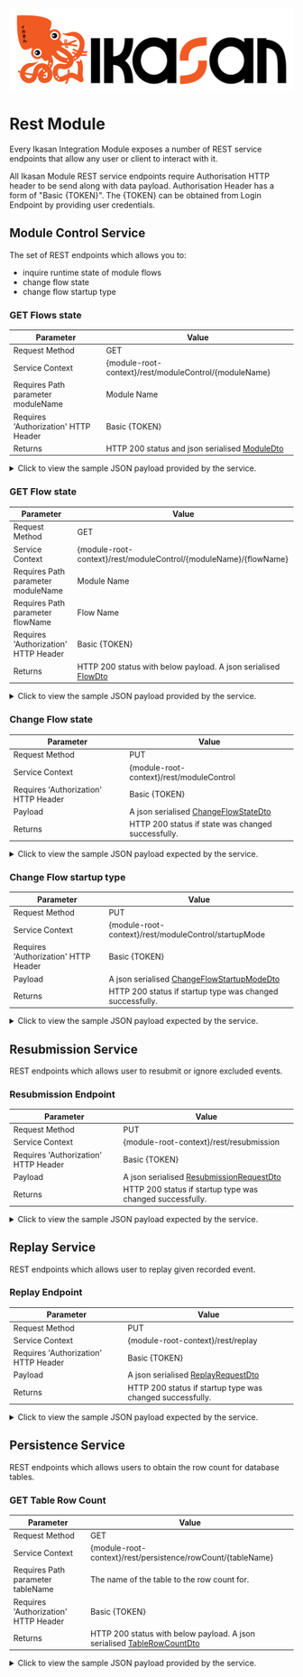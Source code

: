 ![Problem Domain](../../developer/docs/quickstart-images/Ikasan-title-transparent.png)
# Rest Module
Every Ikasan Integration Module exposes a number of REST service endpoints that allow any user or client to interact with it.
 
All Ikasan Module REST service endpoints require  Authorisation HTTP header to be send along with data payload. 
Authorisation Header has a form of "Basic {TOKEN}". The {TOKEN} can be obtained from Login Endpoint by
providing user credentials.


## Module Control Service
The set of REST endpoints which allows you to:
 - inquire runtime state of module flows
 - change flow state
 - change flow startup type
 
 
### GET Flows state

| Parameter | Value  | 
|--- | --- |
| Request Method | GET |
| Service Context | {module-root-context}/rest/moduleControl/{moduleName} |
| Requires Path parameter moduleName | Module Name |
| Requires 'Authorization' HTTP Header | Basic {TOKEN} |
| Returns | HTTP 200 status and  json serialised [ModuleDto](src/main/java/org/ikasan/rest/module/dto/ModuleDto.java) |
 
 <details>
    <summary>Click to view the sample JSON payload provided by the service.</summary>
<p>

````json
{
  "name": "sampleFileIntegrationModule",
  "flows": [
    {
      "name": "sourceFileFlow",
      "state": "stopped"
    },
    {
      "name": "targetFileFlow",
      "state": "stopped"
    }
  ]
}
````
</p>
</details>


### GET Flow state

| Parameter | Value  | 
|--- | --- |
| Request Method | GET |
| Service Context | {module-root-context}/rest/moduleControl/{moduleName}/{flowName} |
| Requires Path parameter moduleName | Module Name |
| Requires Path parameter flowName | Flow Name |
| Requires 'Authorization' HTTP Header | Basic {TOKEN} |
| Returns | HTTP 200 status with below payload. A json serialised [FlowDto](src/main/java/org/ikasan/rest/module/dto/FlowDto.java) |

<details>
    <summary>Click to view the sample JSON payload provided by the service.</summary>
<p>

````json
    {
      "name": "sourceFileFlow",
      "state": "stopped"
    }
````
 
</p>
</details>


### Change Flow state

| Parameter | Value  | 
|--- | --- |
| Request Method | PUT |
| Service Context | {module-root-context}/rest/moduleControl |
| Requires 'Authorization' HTTP Header | Basic {TOKEN} |
| Payload | A json serialised [ChangeFlowStateDto](src/main/java/org/ikasan/rest/module/dto/ChangeFlowStateDto.java) |
| Returns | HTTP 200 status if state was changed successfully. |

<details>
    <summary>Click to view the sample JSON payload expected by the service.</summary>
<p>

````json
    {
      "action": "start|startPause|pause|resume|stop",
      "flowName": "string",
      "moduleName": "string"
    }
````
 
</p>
</details>

### Change Flow startup type

| Parameter | Value  | 
|--- | --- |
| Request Method | PUT |
| Service Context | {module-root-context}/rest/moduleControl/startupMode |
| Requires 'Authorization' HTTP Header | Basic {TOKEN} |
| Payload | A json serialised [ChangeFlowStartupModeDto](src/main/java/org/ikasan/rest/module/dto/ChangeFlowStartupModeDto.java) |
| Returns | HTTP 200 status if startup type was changed successfully. |

<details>
    <summary>Click to view the sample JSON payload expected by the service.</summary>
<p>

````json
    {
      "comment": "This filed is mandatory when startupType=disabled",
      "flowName": "string",
      "moduleName": "string",
      "startupType": "manual|automatic|disabled"
    }
````
 
</p>
</details> 

## Resubmission Service
REST endpoints which allows user to resubmit or ignore excluded events.

### Resubmission Endpoint

| Parameter | Value  | 
|--- | --- |
| Request Method | PUT |
| Service Context | {module-root-context}/rest/resubmission |
| Requires 'Authorization' HTTP Header | Basic {TOKEN} |
| Payload | A json serialised [ResubmissionRequestDto](src/main/java/org/ikasan/rest/module/dto/ResubmissionRequestDto.java) |
| Returns | HTTP 200 status if startup type was changed successfully. |

<details>
    <summary>Click to view the sample JSON payload expected by the service.</summary>
<p>

````json
{
  "action": "resubmit|ignore",
  "errorUri": "string",
  "flowName": "string",
  "moduleName": "string"
}
````
 
</p>
</details>


## Replay Service
REST endpoints which allows user to replay given recorded event.

### Replay Endpoint

| Parameter | Value  | 
|--- | --- |
| Request Method | PUT |
| Service Context | {module-root-context}/rest/replay |
| Requires 'Authorization' HTTP Header | Basic {TOKEN} |
| Payload | A json serialised [ReplayRequestDto](src/main/java/org/ikasan/rest/module/dto/ReplayRequestDto.java) |
| Returns | HTTP 200 status if startup type was changed successfully. |

<details>
    <summary>Click to view the sample JSON payload expected by the service.</summary>
<p>

````json
{
  "action": "resubmit|ignore",
  "errorUri": "string",
  "event": "byteArray"
}
````
 
</p>
</details>

## Persistence Service
REST endpoints which allows users to obtain the row count for database tables.

### GET Table Row Count

| Parameter | Value                                                                                                                                   | 
|--- |-----------------------------------------------------------------------------------------------------------------------------------------|
| Request Method | GET                                                                                                                                     |
| Service Context | {module-root-context}/rest/persistence/rowCount/{tableName}                                                                             |
| Requires Path parameter tableName | The name of the table to the row count for.                                                                                             |
| Requires 'Authorization' HTTP Header | Basic {TOKEN}                                                                                                                           |
| Returns | HTTP 200 status with below payload. A json serialised [TableRowCountDto](src/main/java/org/ikasan/rest/moduleTableRowCountDto/dto/.java) |

<details>
    <summary>Click to view the sample JSON payload provided by the service.</summary>
<p>

````json
    {
      "tableName":"TableName",
      "rowCount":5
    }
````

</p>
</details>